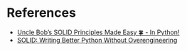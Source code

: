 # References

- [Uncle Bob’s SOLID Principles Made Easy 🍀 - In Python!](https://www.youtube.com/watch?v=pTB30aXS77U)
- [SOLID: Writing Better Python Without Overengineering](https://www.youtube.com/watch?v=uxwjXLjJOoM)
